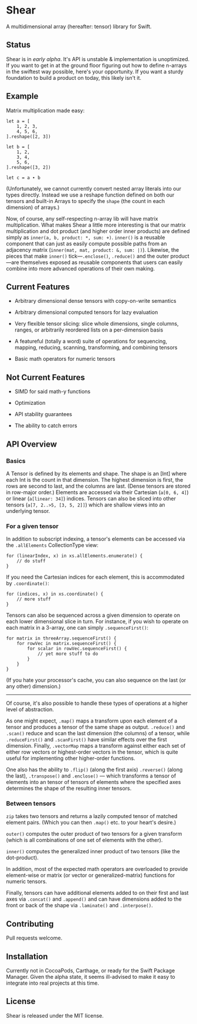 # Shear

A multidimensional array (hereafter: tensor) library for Swift.

## Status

Shear is in *early alpha*. It's API is unstable & implementation is unoptimized. If you want to get in at the ground floor figuring out how to define n-arrays in the swiftest way possible, here's your opportunity. If you want a sturdy foundation to build a product on today, this likely isn't it.

## Example

Matrix multiplication made easy:

```
let a = [
    1, 2, 3,
    4, 5, 6,
].reshape([2, 3])

let b = [
    1, 2,
    3, 4,
    5, 6,
].reshape([3, 2])

let c = a ∙ b
```

(Unfortunately, we cannot currently convert nested array literals into our types directly. Instead we use a reshape function defined on both our tensors and built-in Arrays to specify the `shape` (the count in each dimension) of arrays.)

Now, of course, any self-respecting n-array lib will have matrix multiplication. What makes Shear a little more interesting is that our matrix multiplication and dot product (and higher order inner products) are defined simply as `inner(a, b, product: *, sum: +)`. `inner()` is a reusable component that can just as easily compute possible paths from an adjacency matrix (`inner(mat, mat, product: &, sum: |)`). Likewise, the pieces that make `inner()` tick—`.enclose()`, `.reduce()` and the outer product—are themselves exposed as reusable components that users can easily combine into more advanced operations of their own making.

## Current Features

* Arbitrary dimensional dense tensors with copy-on-write semantics

* Arbitrary dimensional computed tensors for lazy evaluation

* Very flexible tensor slicing: slice whole dimensions, single columns, ranges, or arbitrarily reordered lists on a per-dimension basis

* A featureful (totally a word) suite of operations for sequencing, mapping, reducing, scanning, transforming, and combining tensors 

* Basic math operators for numeric tensors

## Not Current Features

* SIMD for said math-y functions

* Optimization

* API stability guarantees

* The ability to catch errors

## API Overview

### Basics

A Tensor is defined by its elements and shape. The shape is an [Int] where each Int is the count in that dimension. The highest dimension is first, the rows are second to last, and the columns are last. (Dense tensors are stored in row-major order.) Elements are accessed via their Cartesian (`a[0, 6, 4]`) or linear (`a[linear: 34]`) indices. Tensors can also be sliced into other tensors (`a[7, 2..>5, [3, 5, 2]]`) which are shallow views into an underlying tensor.

### For a given tensor

In addition to subscript indexing, a tensor's elements can be accessed via the `.allElements` CollectionType view:

```
for (linearIndex, x) in xs.allElements.enumerate() {
	// do stuff
}
```

If you need the Cartesian indices for each element, this is accommodated by `.coordinate()`:

```
for (indices, x) in xs.coordinate() {
	// more stuff
}
```

Tensors can also be sequenced across a given dimension to operate on each lower dimensional slice in turn. For instance, if you wish to operate on each matrix in a 3-array, one can simply `.sequenceFirst()`: 

```
for matrix in threeArray.sequenceFirst() {
	for rowVec in matrix.sequenceFirst() {
		for scalar in rowVec.sequenceFirst() {
			// yet more stuff to do
		}
	}
}

```

(If you hate your processor's cache, you can also sequence on the last (or any other) dimension.)

---

Of course, it's also possible to handle these types of operations at a higher level of abstraction.

As one might expect, `.map()` maps a transform upon each element of a tensor and produces a tensor of the same shape as output. `.reduce()` and `.scan()` reduce and scan the last dimension (the columns) of a tensor, while `.reduceFirst()` and `.scanFirst()` have similar effects over the first dimension. Finally, `.vectorMap` maps a transform against either each set of either row vectors or highest-order vectors in the tensor, which is quite useful for implementing other higher-order functions.

One also has the ability to `.flip()` (along the first axis) `.reverse()` (along the last), `.transpose()` and `.enclose()` — which transforms a tensor of elements into an tensor of tensors of elements where the specified axes determines the shape of the resulting inner tensors.

### Between tensors

`zip` takes two tensors and returns a lazily computed tensor of matched element pairs. (Which you can then `.map()` etc. to your heart's desire.)

`outer()` computes the outer product of two tensors for a given transform (which is all combinations of one set of elements with the other).

`inner()` computes the generalized inner product of two tensors (like the dot-product).

In addition, most of the expected math operators are overloaded to provide element-wise or matrix (or vector or generalized-matrix) functions for numeric tensors.

Finally, tensors can have additional elements added to on their first and last axes via `.concat()` and `.append()` and can have dimensions added to the front or back of the shape via `.laminate()` and `.interpose()`.

## Contributing

Pull requests welcome.

## Installation

Currently not in CocoaPods, Carthage, or ready for the Swift Package Manager. Given the alpha state, it seems ill-advised to make it easy to integrate into real projects at this time.

## License

Shear is released under the MIT license.